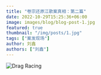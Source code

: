 ```yaml
---
title: "卷宗还原江歌案真相：第二篇"
date: 2022-10-29T15:25:36+06:00
image: images/blog/blog-post-1.jpg
featured: true
thumbnail: "/img/posts/1.jpg"
tags: ["案发现场"]
author: 刘鑫
authors: ["刘鑫"]
---
```

![Drag Racing](/img/posts/2_compressed.jpg) 
<!-- <img src="https://db3pap007files.storage.live.com/y4mjhszaIS3fyfCvLmi_9yvBXMv4kBtWcMYRsO0do_DZw6EcNun9ht27iN1nhpQubEKXFC8LC6WXZgVHYvkRarq7S7nbqsZetzdd2ViVlIYwFVsi6FpxzXDx0ze-ZCVT1TjSVyDhrXk6M43oPCQBH4ZrpKdibbE1Rzx-YUvoYKa_JTEPzmdvPC_fioCCfnstaLQ?width=662&height=14733&cropmode=none" width="662" height="14733" /> -->